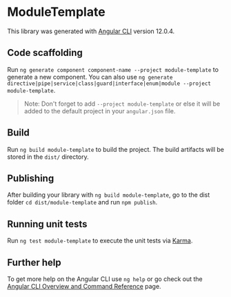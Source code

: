 # ModuleTemplate

This library was generated with [Angular CLI](https://github.com/angular/angular-cli) version 12.0.4.

## Code scaffolding

Run `ng generate component component-name --project module-template` to generate a new component. You can also use `ng generate directive|pipe|service|class|guard|interface|enum|module --project module-template`.
> Note: Don't forget to add `--project module-template` or else it will be added to the default project in your `angular.json` file. 

## Build

Run `ng build module-template` to build the project. The build artifacts will be stored in the `dist/` directory.

## Publishing

After building your library with `ng build module-template`, go to the dist folder `cd dist/module-template` and run `npm publish`.

## Running unit tests

Run `ng test module-template` to execute the unit tests via [Karma](https://karma-runner.github.io).

## Further help

To get more help on the Angular CLI use `ng help` or go check out the [Angular CLI Overview and Command Reference](https://angular.io/cli) page.
